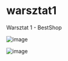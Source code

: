# warsztat1
Warsztat 1 - BestShop

![image](https://user-images.githubusercontent.com/66372949/106497672-a46b6e80-64be-11eb-952c-7739f5fc39ce.png)

![image](https://user-images.githubusercontent.com/66372949/106497968-01672480-64bf-11eb-9c41-e360bf9bbc5a.png)
